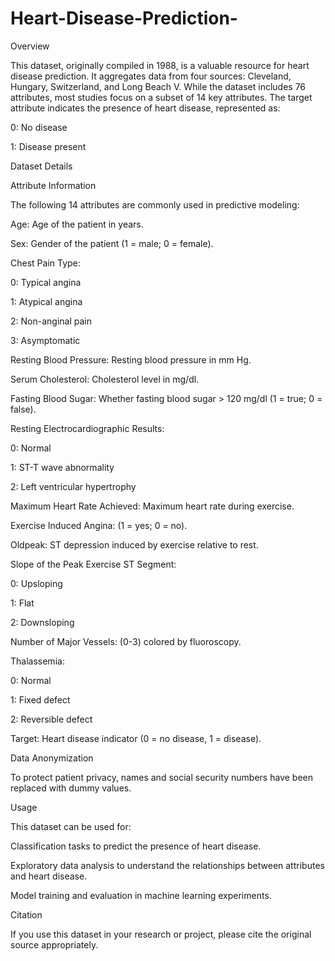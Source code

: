 # Heart-Disease-Prediction-
Overview

This dataset, originally compiled in 1988, is a valuable resource for heart disease prediction. It aggregates data from four sources: Cleveland, Hungary, Switzerland, and Long Beach V. While the dataset includes 76 attributes, most studies focus on a subset of 14 key attributes. The target attribute indicates the presence of heart disease, represented as:

0: No disease

1: Disease present

Dataset Details

Attribute Information

The following 14 attributes are commonly used in predictive modeling:

Age: Age of the patient in years.

Sex: Gender of the patient (1 = male; 0 = female).

Chest Pain Type:

0: Typical angina

1: Atypical angina

2: Non-anginal pain

3: Asymptomatic

Resting Blood Pressure: Resting blood pressure in mm Hg.

Serum Cholesterol: Cholesterol level in mg/dl.

Fasting Blood Sugar: Whether fasting blood sugar > 120 mg/dl (1 = true; 0 = false).

Resting Electrocardiographic Results:

0: Normal

1: ST-T wave abnormality

2: Left ventricular hypertrophy

Maximum Heart Rate Achieved: Maximum heart rate during exercise.

Exercise Induced Angina: (1 = yes; 0 = no).

Oldpeak: ST depression induced by exercise relative to rest.

Slope of the Peak Exercise ST Segment:

0: Upsloping

1: Flat

2: Downsloping

Number of Major Vessels: (0-3) colored by fluoroscopy.

Thalassemia:

0: Normal

1: Fixed defect

2: Reversible defect

Target: Heart disease indicator (0 = no disease, 1 = disease).

Data Anonymization

To protect patient privacy, names and social security numbers have been replaced with dummy values.

Usage

This dataset can be used for:

Classification tasks to predict the presence of heart disease.

Exploratory data analysis to understand the relationships between attributes and heart disease.

Model training and evaluation in machine learning experiments.

Citation

If you use this dataset in your research or project, please cite the original source appropriately.
